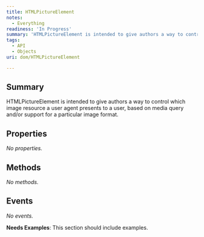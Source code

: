 ```yaml
---
title: HTMLPictureElement
notes:
  - Everything
readiness: 'In Progress'
summary: 'HTMLPictureElement is intended to give authors a way to control which image resource a user agent presents to a user, based on media query and/or support for a particular image format.'
tags:
  - API
  - Objects
uri: dom/HTMLPictureElement

---
```

## Summary

HTMLPictureElement is intended to give authors a way to control which image resource a user agent presents to a user, based on media query and/or support for a particular image format.

## Properties

*No properties.*

## Methods

*No methods.*

## Events

*No events.*

**Needs Examples**: This section should include examples.

